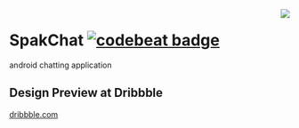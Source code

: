 <img align="right" src="https://raw.githubusercontent.com/sungbin5304/SpakChat/master/app/src/main/res/mipmap-xxhdpi/ic_launcher.png" />

# SpakChat [![codebeat badge](https://codebeat.co/badges/18a1b0d1-bd49-47cc-bdee-23990693870d)](https://codebeat.co/projects/github-com-sungbin5304-spakchat-master)
android chatting application

## Design Preview at Dribbble
[dribbble.com](https://dribbble.com/zmo__/collections/3269989-SpakChat-Design?utm_source=Clipboard_clipboard_collection&utm_campaign=zmo__&utm_content=SpakChat%20%23Design&utm_medium=Social_Share)
